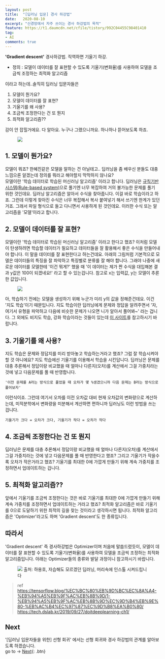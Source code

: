 ```yaml
---
layout: post
title:  "[딥러닝 입문] 경사 하강법"
date:   2020-08-10
excerpt: "신경망에서 자주 쓰이는 경사 하강법의 목적"
feature: https://t1.daumcdn.net/cfile/tistory/992C04455C98401410
tag:
- AI
comments: true
---
```


<b>'Gradient descent'</b> 경사하강법. 직역하면 기울기 하강.  
* 정의 : 모델이 데이터를 잘 표현할 수 있도록 기울기(변화율)를 사용하여 모델을 조금씩 조정하는 최적화 알고리즘

이라고 하는데..솔직히 딥러닝 입문자들은  
1. 모델이 뭔가요?
2. 모델이 데이터를 잘 표현?
3. 기울기를 왜 사용?
4. 조금씩 조정한다는 건 또 뭔지
5. 최적화 알고리즘??

감이 안 잡힐거에요. 다 알아요. 누구나 그랬으니까요. 하나하나 뜯어보도록 하죠.
<figure>
	<img src="https://post-phinf.pstatic.net/MjAxOTA4MDFfMTUy/MDAxNTY0NjI3MDU5ODc0.qaXt3Wisumeko-nHsOjON8K1ERwyI6gEcdrChS1zDBAg.T9hd0Isu4BrBn6eB2P4TdsEuRc2Tg3lk-PbOEkaDpGIg.JPEG/shutterstock_600191702.jpg?type=w1200">
</figure>

## 1. 모델이 뭔가요?
모델이 뭐죠? 한혜진같은 모델을 말하는 건 아닐테고.. 딥러닝을 좀 배우신 분들도 대충 느낌으론 알겠는데 정의를 뭐라고 해야할지 막막하지 않나요?  
모델이란 '학습 데이터로 학습된 머신러닝 알고리즘' 이라고 합니다. 딥러닝은 [규칙기반 시스템(Rule-based system)](https://3months.tistory.com/343)으로 풀기엔 너무 복잡하여 거의 불가능한 문제를 풀기 위한 것인데요. 딥러닝 알고리즘은 알아서 수식을 찾아줍니다. 이걸 바로 학습이라고 하죠. 그런데 이렇게 찾아진 수식은 너무 복잡해서 복사 붙여넣기 해서 쓰기엔 한계가 있던거죠. 그래서 파일 형식으로 들고 다니면서 사용하게 된 것인데요. 이러한 수식 또는 알고리즘을 '모델'이라고 합니다.

## 2. 모델이 데이터를 잘 표현?
모델이란 '학습 데이터로 학습된 머신러닝 알고리즘' 이라고 한다고 했죠? 이처럼 모델이 탄생하려면 학습할 데이터가 필요하고 데이터들을 잘 활용해서 좋은 수식을 만들어내야 합니다. 이 말을 데이터를 잘 표현한다고 하는건데요. 아래의 그림처럼 기본적으로 모델은 데이터들의 특징을 잘 파악하고 특징별로 분류를 잘 해야 합니다. 그래야 나중에 새로운 데이터를 모델한테 '이건 뭐게?' 했을 때 '이 데이터는 제가 짠 수식을 대입해본 결과 y값은 100이 되겠네요!' 라고 할 수 있는겁니다. 참고로 x는 입력값, y는 모델이 추론한 값입니다.  
<figure>
	<img src="https://tensorflowkorea.files.wordpress.com/2018/12/032_2.jpg">
</figure>
아, 학습하기 전에는 모델을 생성하기 위해 누군가 미리 y의 값을 정해준건데요. 이건 '지도 학습'이기 때문입니다. 지도 학습이란 딥러닝에게 문제와 정답을 알려주면서 '자, 여기서 유형을 파악하고 다음에 비슷한 문제가 나오면 니가 알아서 풀어봐~' 라는 겁니다. 그 외에도 비지도 학습, 강화 학습이라는 것들이 있는데 <a href="https://tech.dslab.kr/2019/09/27/doitdeeplearning-ch1">이 사이트</a>를 참고하시기 바랍니다.

## 3. 기울기를 왜 사용?
지도 학습은 문제와 정답지를 미리 받아놓고 학습하는거라고 했죠? 그럼 잘 학습시켜야 할 것 아니에요? 지도 학습에선 기울기를 이용해서 학습을 시킨답니다. 딥러닝은 문제를 대충 추론해서 정답이랑 비교했을 때 얼마나 다른지(오차)를 계산에서 그걸 가중치라는 것에 넣고 다음문제를 풀 때 반영합니다.  
```
'이전 문제를 A라는 방식으로 풀었을 때 오차가 몇 %생겼으니까 다음 문제는 B라는 방식으로 풀어보자'
```
이런식이죠. 그런데 여기서 오차를 이전 오차값 대비 현재 오차값의 변화량으로 계산하는데, 미적분학에서 변화량을 미분해서 계산하면 편하니까 딥러닝도 이런 방법을 쓰는 겁니다.  
```
기울기가 크다 = 오차가 크다, 기울기가 작다 = 오차가 작다
```

## 4. 조금씩 조정한다는 건 또 뭔지
딥러닝은 문제를 대충 추론해서 정답이랑 비교했을 때 얼마나 다른지(오차)를 계산에서 그걸 가중치라는 것에 넣고 다음문제를 풀 때 반영한다고 했죠? 그리고 기울기가 작을수록 오차가 작은거라고 했죠? 기울기를 최대한 0에 가깝게 만들기 위해 계속 가중치를 조정하면서 업데이트하는 겁니다.


## 5. 최적화 알고리즘??
앞에서 기울기를 조금씩 조정한다는 것은 바로 기울기를 최대한 0에 가깝게 만들기 위해 계속 가중치를 조정하면서 업데이트하는 거라고 했죠? 최적화 알고리즘은 바로 기울기를 0으로 도달하기 위한 최적의 길을 찾는 것이라고 생각하시면 됩니다. 최적화 알고리즘은 'Optimizer'라고도 하며 'Gradient descent'도 한 종류입니다.

## 따라서
'Gradient descent' 즉 경사하강법은 Optimizer이며 처음에 말씀드렸듯이, 모델이 데이터를 잘 표현할 수 있도록 기울기(변화율)를 사용하여 모델을 조금씩 조정하는 최적화 알고리즘입니다. 아래는 Optimizer들의 종류와 발달 과정이니 참고하시기 바랍니다.  
<figure>
	<img src="https://image.slidesharecdn.com/random-170910154045/95/-49-638.jpg?cb=1505089848" >
	출처: 하용호, 자습해도 모르겠던 딥러닝, 머리속에 인스톨 시켜드립니다
</figure>


> ref  
https://tensorflow.blog/%EC%BC%80%EB%9D%BC%EC%8A%A4-%EB%94%A5%EB%9F%AC%EB%8B%9D/1-%EB%94%A5%EB%9F%AC%EB%8B%9D%EC%9D%B4%EB%9E%80-%EB%AC%B4%EC%97%87%EC%9D%B8%EA%B0%80/  
https://tech.dslab.kr/2019/09/27/doitdeeplearning-ch1/  

## Next
'[딥러닝 입문자들을 위한] 선형 회귀' 에서는 선형 회귀와 경사 하강법의 관계를 알아보도록 하겠습니다.  
go to -> [Next](https://akfmdl.github.io//ai_linear_regression){: .btn}